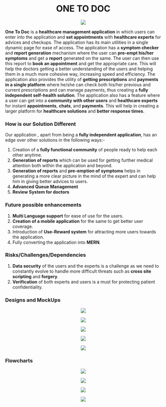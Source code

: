 <h1 align="center">ONE TO DOC</h1>

<p align="center"><img src="./OneTo.jpg" /></p>

**One To Doc** is a **healthcare management application** in which users can enter into the application and
**set appointments** with **healthcare experts** for advices and checkups.
The application has its main utilities in a single dynamic page for ease of access. The application has a
**symptom checker** and **report generation** mechanism where the user can **pre-empt his/her symptoms** and
get a **report** generated on the same. The user can then use this report to **book an appointment** and
get the appropriate care. This will help the doctors getting a better understanding of the users and
helping them in a much more cohesive way, increasing speed and efficiency. The application also
provides the utility of **getting prescriptions** and **payments in a single platform** where he/she can
check both his/her previous and current prescriptions and can manage payments, thus creating a
**fully independent self-health solution**.
The application also has a feature where a user can get into a **community with other users** and
**healthcare experts** for instant **appointments**, **chats**, and **payments**. This will help in creating a larger platform for **healthcare solutions** and **better response times**.

### How is our Solution Different

Our application , apart from being a **fully independent application**, has an edge
over other solutions in the following ways:-

1. Creation of a **fully functional community** of people ready to help each other anytime.
2. **Generation of reports** which can be used for getting further medical attention
both within the application and beyond.
3. **Generation of reports** and **pre-emption of symptoms** helps in generating a more
clear picture in the mind of the expert and can help him in giving better advices to
users.
4. **Advanced Queue Management**
5. **Review System for doctors**

### Future possible enhancements

1. **Multi Language support** for ease of use for the users.
2. **Creation of a mobile application** for the same to get better user coverage.
3. Introduction of **Use-Reward system** for attracting more users
towards the application.
4. Fully converting the application into **MERN**.

### Risks/Challenges/Dependencies

1. **Data security** of the users and the experts is a challenge as we need to
constantly evolve to handle more difficult threats such as **cross site scripting** and
**forgery**.
2. **Verification** of both experts and users is a must for protecting patient
confidentiality.

### Designs and MockUps

<p align="center"><img src="./symptom.jpeg" /></p>
<p align="center"><img src="./fetch_reports.jpeg" /></p>
<p align="center"><img src="./view_prescriptions.jpeg" /></p>
<p align="center"><img src="./Payment_records.jpeg" /></p>
<p align="center"><img src="./queue_management.jpeg" /></p>

### Flowcharts

<p align="center"><img src="./Flowchart1.jpg" /></p>
<p align="center"><img src="./Flowchart2.jpg" /></p>
<p align="center"><img src="./Flowchart3.jpg" /></p>
<p align="center"><img src="./Flowchart4.jpg" /></p>